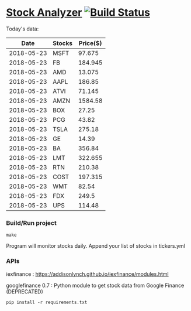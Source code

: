# [Stock Analyzer](https://ogoyal.github.io/StockAnalyzer/) [![Build Status](https://travis-ci.org/ogoyal/StockAnalyzer.svg?branch=master)](https://travis-ci.org/ogoyal/StockAnalyzer)

Today's data:

| Date| Stocks| Price($) | 
| --- | --- | ---  | 
| 2018-05-23| MSFT| 97.675 | 
| 2018-05-23| FB| 184.945 | 
| 2018-05-23| AMD| 13.075 | 
| 2018-05-23| AAPL| 186.85 | 
| 2018-05-23| ATVI| 71.145 | 
| 2018-05-23| AMZN| 1584.58 | 
| 2018-05-23| BOX| 27.25 | 
| 2018-05-23| PCG| 43.82 | 
| 2018-05-23| TSLA| 275.18 | 
| 2018-05-23| GE| 14.39 | 
| 2018-05-23| BA| 356.84 | 
| 2018-05-23| LMT| 322.655 | 
| 2018-05-23| RTN| 210.38 | 
| 2018-05-23| COST| 197.315 | 
| 2018-05-23| WMT| 82.54 | 
| 2018-05-23| FDX| 249.5 | 
| 2018-05-23| UPS| 114.48 | 

### Build/Run project

```
make
```

Program will monitor stocks daily. Append your list of stocks in tickers.yml

### APIs
iexfinance : https://addisonlynch.github.io/iexfinance/modules.html

googlefinance 0.7 : Python module to get stock data from Google Finance (DEPRECATED)

```
pip install -r requirements.txt
```
